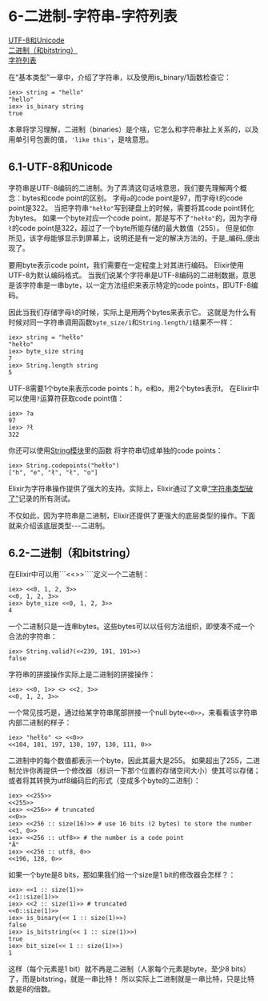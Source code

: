 6-二进制-字符串-字符列表
========================
[UTF-8和Unicode]() <br/>
[二进制（和bitstring）]()<br/>
[字符列表]() <br/>

在“基本类型”一章中，介绍了字符串，以及使用is_binary/1函数检查它：
```
iex> string = "hello"
"hello"
iex> is_binary string
true
```

本章将学习理解，二进制（binaries）是个啥，它怎么和字符串扯上关系的，以及用单引号包裹的值，```'like this'```，是啥意思。

## 6.1-UTF-8和Unicode
字符串是UTF-8编码的二进制。为了弄清这句话啥意思，我们要先理解两个概念：bytes和code point的区别。
字母```a```的code point是97，而字母```ł```的code point是322。
当把字符串```"hełło"```写到硬盘上的时候，需要将其code point转化为bytes。
如果一个byte对应一个code point，那是写不了```"hełło"```的，因为字母```ł```的code point是322，超过了一个byte所能存储的最大数值（255）。
但是如你所见，该字母能够显示到屏幕上，说明还是有一定的解决方法的。于是_编码_便出现了。

要用byte表示code point，我们需要在一定程度上对其进行编码。
Elixir使用UTF-8为默认编码格式。
当我们说某个字符串是UTF-8编码的二进制数据，意思是该字符串是一串byte，以一定方法组织来表示特定的code points，即UTF-8编码。

因此当我们存储字母```ł```的时候，实际上是用两个bytes来表示它。
这就是为什么有时候对同一字符串调用函数```byte_size/1```和```String.length/1```结果不一样：
```
iex> string = "hełło"
"hełło"
iex> byte_size string
7
iex> String.length string
5
```

UTF-8需要1个byte来表示code points：h，e和o，用2个bytes表示ł。
在Elixir中可以使用```?```运算符获取code point值：
```
iex> ?a
97
iex> ?ł
322
```

你还可以使用[String模块](http://elixir-lang.org/docs/stable/elixir/String.html)里的函数
将字符串切成单独的code points：
```
iex> String.codepoints("hełło")
["h", "e", "ł", "ł", "o"]
```

Elixir为字符串操作提供了强大的支持。实际上，Elixir通过了文章[“字符串类型破了”](http://mortoray.com/2013/11/27/the-string-type-is-broken/)记录的所有测试。

不仅如此，因为字符串是二进制，Elixir还提供了更强大的底层类型的操作。下面就来介绍该底层类型---二进制。

## 6.2-二进制（和bitstring）
在Elixir中可以用```<<>>````定义一个二进制：
```
iex> <<0, 1, 2, 3>>
<<0, 1, 2, 3>>
iex> byte_size <<0, 1, 2, 3>>
4
```

一个二进制只是一连串bytes。这些bytes可以以任何方法组织，即使凑不成一个合法的字符串：
```
iex> String.valid?(<<239, 191, 191>>)
false
```

字符串的拼接操作实际上是二进制的拼接操作：
```
iex> <<0, 1>> <> <<2, 3>>
<<0, 1, 2, 3>>
```

一个常见技巧是，通过给某字符串尾部拼接一个null byte```<<0>>```，来看看该字符串内部二进制的样子：
```
iex> "hełło" <> <<0>>
<<104, 101, 197, 130, 197, 130, 111, 0>>
```

二进制中的每个数值都表示一个byte，因此其最大是255。
如果超出了255，二进制允许你再提供一个修改器（标识一下那个位置的存储空间大小）使其可以存储；
或者将其转换为utf8编码后的形式（变成多个byte的二进制）：
```
iex> <<255>>
<<255>>
iex> <<256>> # truncated
<<0>>
iex> <<256 :: size(16)>> # use 16 bits (2 bytes) to store the number
<<1, 0>>
iex> <<256 :: utf8>> # the number is a code point
"Ā"
iex> <<256 :: utf8, 0>>
<<196, 128, 0>>
```

如果一个byte是8 bits，那如果我们给一个size是1 bit的修改器会怎样？：
```
iex> <<1 :: size(1)>>
<<1::size(1)>>
iex> <<2 :: size(1)>> # truncated
<<0::size(1)>>
iex> is_binary(<< 1 :: size(1)>>)
false
iex> is_bitstring(<< 1 :: size(1)>>)
true
iex> bit_size(<< 1 :: size(1)>>)
1
```
这样（每个元素是1 bit）就不再是二进制（人家每个元素是byte，至少8
 bits）了，而是bitstring，就是一串比特！
所以实际上二进制就是一串比特，只是比特数是8的倍数。









